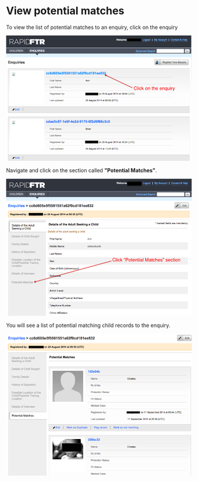 # View potential matches

To view the list of potential matches to an enquiry, click on the enquiry

![](../assets/images/enquiries-potential-matches-1.png)

Navigate and click on the section called **"Potential Matches"**.

![](../assets/images/enquiries-potential-matches-2.png)

You will see a list of potential matching child records to the enquiry.

![](../assets/images/enquiries-potential-matches-3.png)
